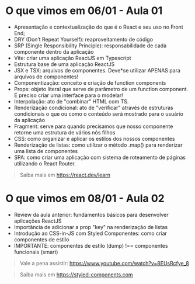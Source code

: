 # O que vimos em 06/01 - Aula 01

- Apresentação e contextualização do que é o React e seu uso no Front End;
- DRY (Don’t Repeat Yourself): reaproveitamento de código
- SRP (Single Responsibility Principle): responsabilidade de cada componente dentro da aplicação
- Vite: criar uma aplicação ReactJS em Typescript
- Estrutura base de uma aplicação ReactJS
- JSX e TSX: arquivos de componentes. Deve\*se utilizar APENAS para arquivos de componentes!
- Componentização: conceito e criação de function components
- Props: objeto literal que serve de parâmetro de um function component. É preciso criar uma interface para o modelar!
- Interpolação: ato de "combinar" HTML com TS.
- Renderização condicional: ato de "verificar" através de estruturas condicionais o que ou como o conteúdo será mostrado para o usuário da aplicação
- Fragment: serve para quando precisamos que nosso componente retorne uma estrutura de vários nós filhos
- CSS: como organizar e aplicar os estilos dos nossos componentes
- Renderização de listas: como utilizar o método .map() para renderizar uma lista de componentes
- SPA: como criar uma aplicação com sistema de roteamento de páginas utilizando o React Router.

> Saiba mais em https://react.dev/learn

# O que vimos em 08/01 - Aula 02

- Review da aula anterior: fundamentos básicos para desenvolver aplicações ReactJS
- Importância de adicionar a prop "key" na renderização de listas
- Introdução ao CSS-in-JS com Styled Componentes: como criar componentes de estilo
- IMPORTANTE: componentes de estilo (dump) !== componentes funcionais (smart)

> Vale a pena assistir: https://www.youtube.com/watch?v=8EUsRcfye_8

> Saiba mais em https://styled-components.com
